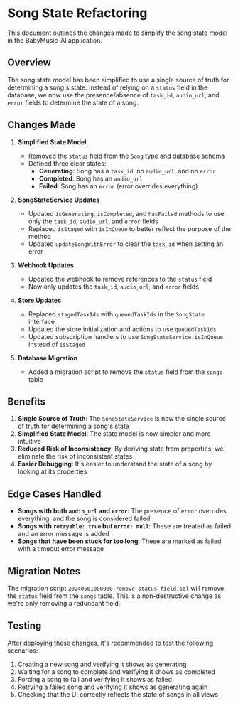 # Song State Refactoring

This document outlines the changes made to simplify the song state model in the BabyMusic-AI application.

## Overview

The song state model has been simplified to use a single source of truth for determining a song's state. Instead of relying on a `status` field in the database, we now use the presence/absence of `task_id`, `audio_url`, and `error` fields to determine the state of a song.

## Changes Made

1. **Simplified State Model**
   - Removed the `status` field from the `Song` type and database schema
   - Defined three clear states:
     - **Generating**: Song has a `task_id`, no `audio_url`, and no `error`
     - **Completed**: Song has an `audio_url`
     - **Failed**: Song has an `error` (error overrides everything)

2. **SongStateService Updates**
   - Updated `isGenerating`, `isCompleted`, and `hasFailed` methods to use only the `task_id`, `audio_url`, and `error` fields
   - Replaced `isStaged` with `isInQueue` to better reflect the purpose of the method
   - Updated `updateSongWithError` to clear the `task_id` when setting an error

3. **Webhook Updates**
   - Updated the webhook to remove references to the `status` field
   - Now only updates the `task_id`, `audio_url`, and `error` fields

4. **Store Updates**
   - Replaced `stagedTaskIds` with `queuedTaskIds` in the `SongState` interface
   - Updated the store initialization and actions to use `queuedTaskIds`
   - Updated subscription handlers to use `SongStateService.isInQueue` instead of `isStaged`

5. **Database Migration**
   - Added a migration script to remove the `status` field from the `songs` table

## Benefits

1. **Single Source of Truth**: The `SongStateService` is now the single source of truth for determining a song's state
2. **Simplified State Model**: The state model is now simpler and more intuitive
3. **Reduced Risk of Inconsistency**: By deriving state from properties, we eliminate the risk of inconsistent states
4. **Easier Debugging**: It's easier to understand the state of a song by looking at its properties

## Edge Cases Handled

- **Songs with both `audio_url` and `error`**: The presence of `error` overrides everything, and the song is considered failed
- **Songs with `retryable: true` but `error: null`**: These are treated as failed and an error message is added
- **Songs that have been stuck for too long**: These are marked as failed with a timeout error message

## Migration Notes

The migration script `20240601000000_remove_status_field.sql` will remove the `status` field from the `songs` table. This is a non-destructive change as we're only removing a redundant field.

## Testing

After deploying these changes, it's recommended to test the following scenarios:

1. Creating a new song and verifying it shows as generating
2. Waiting for a song to complete and verifying it shows as completed
3. Forcing a song to fail and verifying it shows as failed
4. Retrying a failed song and verifying it shows as generating again
5. Checking that the UI correctly reflects the state of songs in all views 